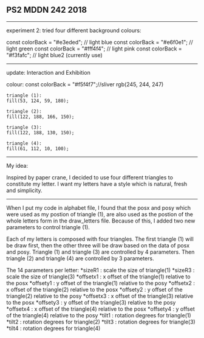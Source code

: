 ## PS2 MDDN 242 2018

****************
experiment 2:
tried four different background colours:

const colorBack    = "#e3eded"; // light blue
const colorBack    = "#e6f0e1"; // light green
const colorBack    = "#fff4f4"; // light pink
const colorBack    = "#f3fafc"; // light blue2 (currently use)

****************
update: Interaction and Exhibition

colour:
	const colorBack   = "#f5f4f7";//sliver rgb(245, 244, 247)

	triangle (1):
	fill(53, 124, 59, 180);

	triangle (2):
	fill(122, 188, 166, 150);

	triangle (3):
	fill(122, 188, 130, 150);

	triangle (4):
	fill(61, 112, 10, 100);
****************
My idea:

Inspired by paper crane, I decided to use four different triangles to constitute my letter. I want my letters have a style which is natural, fresh and simplicity.

****************



When I put my code in alphabet file, I found that the posx and posy which were used as my postion of triangle (1), are also used as the postion of the whole letters form in the draw_letters file. Because of this, I added two new parameters to control triangle (1).

Each of my letters is composed with four triangles. The first triangle (1) will be draw first, then the other three will be draw based on the data of posx and posy. Triangle (1) and triangle (3) are controlled by 4 parameters. Then triangle (2) and triangle (4) are controlled by 3 parameters.

The 14 parameters per letter:
*sizeR1 : scale the size of triangle(1)
*sizeR3 : scale the size of triangle(3)
*offsetx1 : x offset of the triangle(1) relative to the posx
*offsety1 : y offset of the triangle(1) relative to the posy
*offsetx2 : x offset of the triangle(2) relative to the posx
*offsety2 : y offset of the triangle(2) relative to the posy
*offsetx3 : x offset of the triangle(3) relative to the posx
*offsety3 : y offset of the triangle(3) relative to the posy
*offsetx4 : x offset of the triangle(4) relative to the posx
*offsety4 : y offset of the triangle(4) relative to the posy
*tilt1 : rotation degrees for triangle(1)
*tilt2 : rotation degrees for triangle(2)
*tilt3 : rotation degrees for triangle(3)
*tilt4 : rotation degrees for triangle(4)


